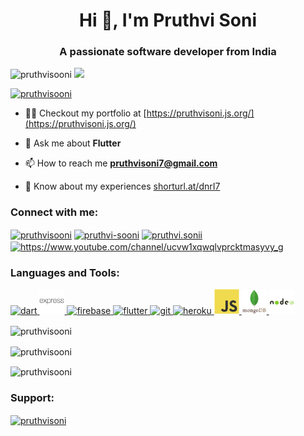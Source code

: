 <h1 align="center">Hi 👋, I'm Pruthvi Soni</h1>
<h3 align="center">A passionate software developer from India</h3>

<p align="left"> <img src="https://komarev.com/ghpvc/?username=pruthvisooni&label=Profile%20views&color=0e75b6&style=flat" alt="pruthvisooni" /> <img src="https://wakatime.com/badge/user/d4b6a03f-d30d-44ff-8e42-427244fd00ce.svg"/></p> 

<p align="left"> <a href="https://github.com/ryo-ma/github-profile-trophy"><img src="https://github-profile-trophy.vercel.app/?username=pruthvisooni&theme=onedark&margin-w=15" alt="pruthvisooni" /></a> </p>

- 👨‍💻 Checkout my portfolio at [https://pruthvisoni.js.org/](https://pruthvisoni.js.org/)

- 💬 Ask me about **Flutter**

- 📫 How to reach me **pruthvisoni7@gmail.com**

- 📄 Know about my experiences [shorturl.at/dnrI7](shorturl.at/dnrI7)

<h3 align="left">Connect with me:</h3>
<p align="left">
<a href="https://twitter.com/pruthvisooni" target="blank"><img align="center" src="https://raw.githubusercontent.com/rahuldkjain/github-profile-readme-generator/master/src/images/icons/Social/twitter.svg" alt="pruthvisooni" height="30" width="40" /></a>
<a href="https://linkedin.com/in/pruthvi-sooni" target="blank"><img align="center" src="https://raw.githubusercontent.com/rahuldkjain/github-profile-readme-generator/master/src/images/icons/Social/linked-in-alt.svg" alt="pruthvi-sooni" height="30" width="40" /></a>
<a href="https://instagram.com/pruthvi.sonii" target="blank"><img align="center" src="https://raw.githubusercontent.com/rahuldkjain/github-profile-readme-generator/master/src/images/icons/Social/instagram.svg" alt="pruthvi.sonii" height="30" width="40" /></a>
<a href="https://www.youtube.com/c/https://www.youtube.com/channel/ucvw1xqwqlvprcktmasyvy_g" target="blank"><img align="center" src="https://raw.githubusercontent.com/rahuldkjain/github-profile-readme-generator/master/src/images/icons/Social/youtube.svg" alt="https://www.youtube.com/channel/ucvw1xqwqlvprcktmasyvy_g" height="30" width="40" /></a>
</p>

<h3 align="left">Languages and Tools:</h3>
<p align="left"> <a href="https://dart.dev" target="_blank"> <img src="https://www.vectorlogo.zone/logos/dartlang/dartlang-icon.svg" alt="dart" width="40" height="40"/> </a> <a href="https://expressjs.com" target="_blank"> <img src="https://raw.githubusercontent.com/devicons/devicon/master/icons/express/express-original-wordmark.svg" alt="express" width="40" height="40"/> </a> <a href="https://firebase.google.com/" target="_blank"> <img src="https://www.vectorlogo.zone/logos/firebase/firebase-icon.svg" alt="firebase" width="40" height="40"/> </a> <a href="https://flutter.dev" target="_blank"> <img src="https://www.vectorlogo.zone/logos/flutterio/flutterio-icon.svg" alt="flutter" width="40" height="40"/> </a> <a href="https://git-scm.com/" target="_blank"> <img src="https://www.vectorlogo.zone/logos/git-scm/git-scm-icon.svg" alt="git" width="40" height="40"/> </a> <a href="https://heroku.com" target="_blank"> <img src="https://www.vectorlogo.zone/logos/heroku/heroku-icon.svg" alt="heroku" width="40" height="40"/> </a> <a href="https://developer.mozilla.org/en-US/docs/Web/JavaScript" target="_blank"> <img src="https://raw.githubusercontent.com/devicons/devicon/master/icons/javascript/javascript-original.svg" alt="javascript" width="40" height="40"/> </a> <a href="https://www.mongodb.com/" target="_blank"> <img src="https://raw.githubusercontent.com/devicons/devicon/master/icons/mongodb/mongodb-original-wordmark.svg" alt="mongodb" width="40" height="40"/> </a> <a href="https://nodejs.org" target="_blank"> <img src="https://raw.githubusercontent.com/devicons/devicon/master/icons/nodejs/nodejs-original-wordmark.svg" alt="nodejs" width="40" height="40"/> </a> </p>


<p><img align="center" src="https://github-readme-stats.vercel.app/api/top-langs?username=pruthvisooni&hide=kotlin,css,javascript&show_icons=true&locale=en&layout=compact" alt="pruthvisooni" /></p>



<p><img align="center" src="https://github-readme-stats.vercel.app/api?username=pruthvisooni&show_icons=true&locale=en" alt="pruthvisooni" /></p>



<p><img align="center" src="https://github-readme-streak-stats.herokuapp.com/?user=pruthvisooni&" alt="pruthvisooni" /></p>


<h3 align="left">Support:</h3>
<p><a href="https://www.buymeacoffee.com/pruthvisoni"> <img align="center" src="https://cdn.buymeacoffee.com/buttons/v2/default-yellow.png" height="50" width="210" alt="pruthvisoni" /></a></p><br><br>
